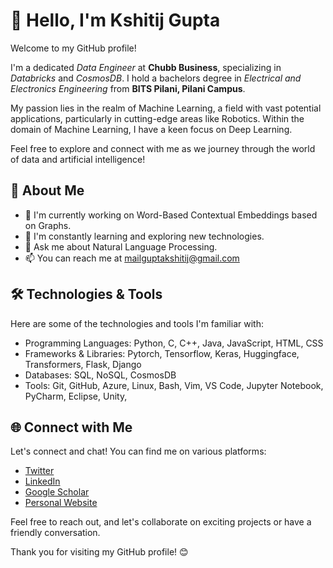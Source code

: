 # 👋 Hello, I'm Kshitij Gupta

Welcome to my GitHub profile! 

I'm a dedicated *Data Engineer* at **Chubb Business**, specializing in *Databricks* and *CosmosDB*. I hold a bachelors degree in *Electrical and Electronics Engineering* from **BITS Pilani, Pilani Campus**. 

My passion lies in the realm of Machine Learning, a field with vast potential applications, particularly in cutting-edge areas like Robotics. Within the domain of Machine Learning, I have a keen focus on Deep Learning. 

Feel free to explore and connect with me as we journey through the world of data and artificial intelligence!

## 🚀 About Me

- 🔭 I'm currently working on Word-Based Contextual Embeddings based on Graphs.
- 🌱 I'm constantly learning and exploring new technologies.
- 💬 Ask me about Natural Language Processing.
- 📫 You can reach me at mailguptakshitij@gmail.com

## 🛠️ Technologies & Tools

Here are some of the technologies and tools I'm familiar with:

- Programming Languages: Python, C, C++, Java, JavaScript, HTML, CSS
- Frameworks & Libraries: Pytorch, Tensorflow, Keras, Huggingface, Transformers, Flask, Django
- Databases: SQL, NoSQL, CosmosDB
- Tools: Git, GitHub, Azure, Linux, Bash, Vim, VS Code, Jupyter Notebook, PyCharm, Eclipse, Unity,


## 🌐 Connect with Me

Let's connect and chat! You can find me on various platforms:

- [Twitter](https://twitter.com/kjgpta)
- [LinkedIn](https://www.linkedin.com/in/kjgpta/)
- [Google Scholar](https://scholar.google.com/citations?user=uvSOzIkAAAAJ&hl=en)
- [Personal Website](https://kjgpta.github.io/)

Feel free to reach out, and let's collaborate on exciting projects or have a friendly conversation.

Thank you for visiting my GitHub profile! 😊
